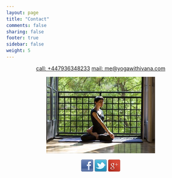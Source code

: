 ```yaml
---
layout: page
title: "Contact"
comments: false
sharing: false
footer: true
sidebar: false
weight: 5
---
```


<div style="text-align: center;">

<p class="vcard">
  <a href="tel:00447936348233"><span class="tel">call: +447936348233</span></a>
  <a href="mailto:me@yogawithivana.com"><span class="email">mail: me@yogawithivana.com</span></a>
</p>

<p class="centeredimage"><img src="../images/LotusTwist.jpg" alt="Lotus Twist"></img></p>

<p>
  <a href="https://www.facebook.com/yogawithivana"><img src="../images/facebook.png" alt="facebook"></img></a>
  <a href="https://twitter.com/zzuuu"><img src="../images/twitter.png" alt="twitter"></img></a>
  <a href="https://plus.google.com/112566814418582581103?rel=author"><img src="../images/google-plus.png" alt="google plus"></img></a>
</p>

</div>